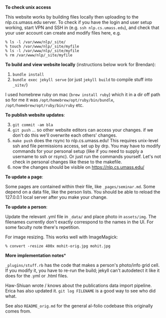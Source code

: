 **To check unix access**

This website works by building files locally then uploading to the nlp.cs.umass.edu server. To check if you have the login and user setup working, start VPN and SSH in (e.g. `ssh nlp.cs.umass.edu`), and check that your user account can create and modify files here, e.g.

```
% ls -l /var/www/nlp/_site/
% touch /var/www/nlp/_site/myfile
% ls -l /var/www/nlp/_site/myfile
% rm /var/www/nlp/_site/myfile
```

**To build and view website locally** (instructions below work for Brendan):

1. `bundle install`
2. `bundle exec jekyll serve`  (or just `jekyll build` to compile stuff into `_site/`)

I used homebrew ruby on mac (`brew install ruby`) which it in a dir off path so for me it was
`/opt/homebrew/opt/ruby/bin/bundle`, `/opt/homebrew/opt/ruby/bin/ruby` etc.

**To publish website updates**:

3. `git commit -am bla`
4. `git push` ... so other website editors can access your changes. if we don't do this we'll overwrite each others' changes.
5. `make push` does the rsync to nlp.cs.umass.edu!  This requires unix-level ssh and file permissions access, set up by drp.  You may have to modify commands for your personal setup (like if you need to supply a username to ssh or rsync). Or just run the commands yourself. Let's not check in personal changes like these to the makefile.
6. now the changes should be visible on https://nlp.cs.umass.edu/

**To update a page**:

Some pages are contained within their file, like `_pages/seminar.md`.
Some depend on a data file, like the person lists.
You should be able to reload the 127.0.0.1 local server after you make your change.

**To update a person**:

Update the relevant .yml file in `_data/` and place photo in `assets/img`.
The filenames currently don't exactly correspond to the names in the UI.
For some faculty note there's repetition.

For image resizing. This works well with ImageMagick:
``` 
% convert -resize 400x mohit-orig.jpg mohit.jpg                            
```

**More implementation notes***

`_plugins/stuff.rb` has the code that makes a person's photo/info grid cell.  If you modify it, you have to re-run the build; jekyll can't autodetect it like it does for the .yml or .html files.

Haw-Shiuan wrote / knows about the publications data import pipeline. Erica has also updated it. `git log FILENAME` is a good way to see who did what.

See also `README_orig.md` for the general al-folio codebase this originally comes from.
